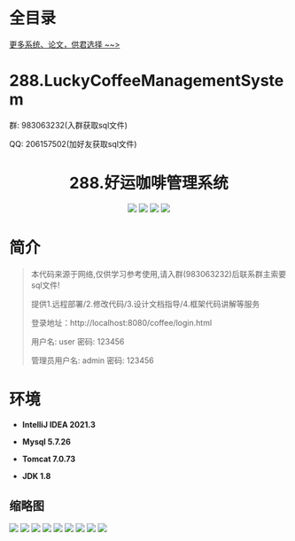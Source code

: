 # 全目录

[更多系统、论文，供君选择 ~~>](https://www.yuque.com/wisebit/blog)

# 288.LuckyCoffeeManagementSystem

<p>群: 983063232(入群获取sql文件)</p>
<p>QQ: 206157502(加好友获取sql文件)</p>

<p><h1 align="center">288.好运咖啡管理系统</h1></p>



<p align="center">
	<img src="https://img.shields.io/badge/jdk-1.8-orange.svg"/>
    <img src="https://img.shields.io/badge/servlet-5.x-lightgrey.svg"/>
    <img src="https://img.shields.io/badge/layui_html-3.x-blue.svg"/>
    <img src="https://img.shields.io/badge/jdbc-5.x-yellow.svg"/>
</p>

# 简介

> 本代码来源于网络,仅供学习参考使用,请入群(983063232)后联系群主索要sql文件!
>
> 提供1.远程部署/2.修改代码/3.设计文档指导/4.框架代码讲解等服务
>
> 登录地址：http://localhost:8080/coffee/login.html
>
> 用户名: user   密码: 123456
>
> 管理员用户名: admin   密码: 123456
>


# 环境

- <b>IntelliJ IDEA 2021.3</b>

- <b>Mysql 5.7.26</b>

- <b>Tomcat 7.0.73</b>

- <b>JDK 1.8</b>





## 缩略图

![](https://bitwise.oss-cn-heyuan.aliyuncs.com/2024/9/10/d4412106-d52a-4f0e-869a-83d6e301c402.png)
![](https://bitwise.oss-cn-heyuan.aliyuncs.com/2024/9/10/f25c294e-a8a8-435c-b649-131d1370186c.png)
![](https://bitwise.oss-cn-heyuan.aliyuncs.com/2024/9/10/9dc93a0d-40af-4c55-a440-5ad61ef929c3.png)
![](https://bitwise.oss-cn-heyuan.aliyuncs.com/2024/9/10/8c339fc2-20f3-4d21-bac4-d405d3440746.png)
![](https://bitwise.oss-cn-heyuan.aliyuncs.com/2024/9/10/885dfa70-5385-41b1-910d-b3cfce9516f1.png)
![](https://bitwise.oss-cn-heyuan.aliyuncs.com/2024/9/10/c9137d52-c403-4c4a-b393-e5b15d61294b.png)
![](https://bitwise.oss-cn-heyuan.aliyuncs.com/2024/9/10/233079dd-96d7-491b-815e-6856d5764841.png)
![](https://bitwise.oss-cn-heyuan.aliyuncs.com/2024/9/10/e036a310-926d-48f2-919a-72b00af96a4d.png)
![](https://bitwise.oss-cn-heyuan.aliyuncs.com/2024/9/10/d91a1775-e591-4862-9307-09ff1cf06824.png)





